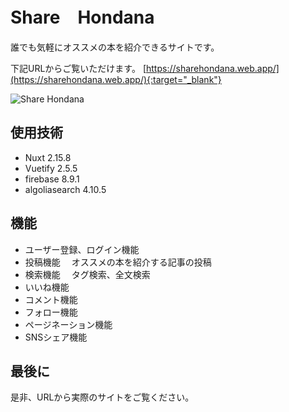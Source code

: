 # Share　Hondana

誰でも気軽にオススメの本を紹介できるサイトです。

下記URLからご覧いただけます。
[https://sharehondana.web.app/](https://sharehondana.web.app/){:target="_blank"}

![Share Hondana](https://user-images.githubusercontent.com/85671197/134126292-4bcfe9c7-45d8-4e5c-805c-27489848e8f9.png)

## 使用技術
- Nuxt 2.15.8
- Vuetify 2.5.5
- firebase 8.9.1
- algoliasearch 4.10.5

## 機能
- ユーザー登録、ログイン機能
- 投稿機能
　オススメの本を紹介する記事の投稿
- 検索機能
　タグ検索、全文検索
- いいね機能
- コメント機能
- フォロー機能
- ページネーション機能
- SNSシェア機能

## 最後に
是非、URLから実際のサイトをご覧ください。
